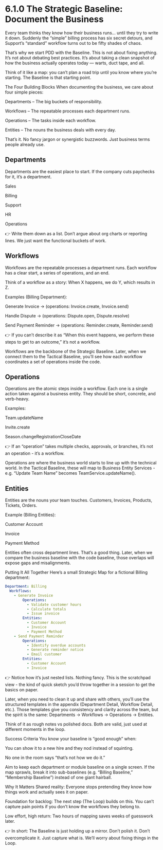 # 6.1.0 The Strategic Baseline: Document the Business
Every team thinks they know how their business runs… until they try to write it down. Suddenly the “simple” billing process has six secret detours, and Support’s “standard” workflow turns out to be fifty shades of chaos.

That’s why we start PDD with the Baseline. This is not about fixing anything. It’s not about debating best practices. It’s about taking a clean snapshot of how the business actually operates today — warts, duct tape, and all.

Think of it like a map: you can’t plan a road trip until you know where you’re starting. The Baseline is that starting point.

The Four Building Blocks
When documenting the business, we care about four simple pieces:

Departments – The big buckets of responsibility.

Workflows – The repeatable processes each department runs.

Operations – The tasks inside each workflow.

Entities – The nouns the business deals with every day.

That’s it. No fancy jargon or synergistic buzzwords. Just business terms people already use.

## Departments
Departments are the easiest place to start. If the company cuts paychecks for it, it’s a department.

Sales

Billing

Support

HR

Operations

👉 Write them down as a list. Don’t argue about org charts or reporting lines. We just want the functional buckets of work.

## Workflows
Workflows are the repeatable processes a department runs. Each workflow has a clear start, a series of operations, and an end.

Think of a workflow as a story: When X happens, we do Y, which results in Z.

Examples (Billing Department):

Generate Invoice → (operations: Invoice.create, Invoice.send)

Handle Dispute → (operations: Dispute.open, Dispute.resolve)

Send Payment Reminder → (operations: Reminder.create, Reminder.send)

👉 If you can’t describe it as “When this event happens, we perform these steps to get to an outcome,” it’s not a workflow.

Workflows are the backbone of the Strategic Baseline. Later, when we connect them to the Tactical Baseline, you’ll see how each workflow coordinates a set of operations inside the code.

## Operations
Operations are the atomic steps inside a workflow. Each one is a single action taken against a business entity. They should be short, concrete, and verb-heavy.

Examples:

Team.updateName

Invite.create

Season.changeRegistrationCloseDate

👉 If an “operation” takes multiple checks, approvals, or branches, it’s not an operation - it’s a workflow.

Operations are where the business world starts to line up with the technical world. In the Tactical Baseline, these will map to Business Entity Services - e.g. “Update Team Name” becomes TeamService.updateName().

## Entities
Entities are the nouns your team touches. Customers, Invoices, Products, Tickets, Orders.

Example (Billing Entities):

Customer Account

Invoice

Payment Method

Entities often cross department lines. That’s a good thing. Later, when we compare the business baseline with the code baseline, those overlaps will expose gaps and misalignments.

Putting It All Together
Here’s a small Strategic Map for a fictional Billing department:


```yaml
Department: Billing
  Workflows:
    - Generate Invoice
        Operations:
          - Validate customer hours
          - Calculate totals
          - Issue invoice
        Entities:
          - Customer Account
          - Invoice
          - Payment Method
    - Send Payment Reminder
        Operations:
          - Identify overdue accounts
          - Generate reminder notice
          - Email customer
        Entities:
          - Customer Account
          - Invoice
```
👉 Notice how it’s just nested lists. Nothing fancy. This is the scratchpad view - the kind of quick sketch you’d throw together in a session to get the basics on paper.

Later, when you need to clean it up and share with others, you’ll use the structured templates in the appendix (Department Detail, Workflow Detail, etc.). Those templates give you consistency and clarity across the team, but the spirit is the same: Departments → Workflows → Operations → Entities.

Think of it as rough notes vs polished docs. Both are valid, just used at different moments in the loop.

Success Criteria
You know your baseline is “good enough” when:

You can show it to a new hire and they nod instead of squinting.

No one in the room says “that’s not how we do it.”

Aim to keep each department or module baseline on a single screen. If the map sprawls, break it into sub-baselines (e.g. “Billing Baseline,” “Membership Baseline”) instead of one giant hairball.

Why It Matters
Shared reality: Everyone stops pretending they know how things work and actually sees it on paper.

Foundation for backlog: The next step (The Loop) builds on this. You can’t capture pain points if you don’t know the workflows they belong to.

Low effort, high return: Two hours of mapping saves weeks of guesswork later.

👉 In short: The Baseline is just holding up a mirror. Don’t polish it. Don’t overcomplicate it. Just capture what is. We’ll worry about fixing things in the Loop.

